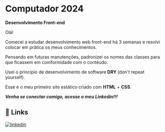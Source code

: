 # Computador 2024

**Desenvolvimento Front-end**

Olá!

Comecei a estudar desenvolvimento web front-end há 3 semanas e resolvi colocar em prática os meus conhecimentos.

Pensando em futuras manutenções, padronizei os nomes das classes para que ficassem em comformidade com o contéudo.

Usei o princípio de desenvolvimento de software **DRY** (don't repeat yourself).

Esse é o meu primeiro site estático criado com **HTML** + **CSS**. 

***Venha se conectar comigo, acesse o meu Linkedin!!!***

## 🔗 Links

[![linkedin](https://img.shields.io/badge/linkedin-0A66C2?style=for-the-badge&logo=linkedin&logoColor=white)](www.linkedin.com/in/kauanserafim)

